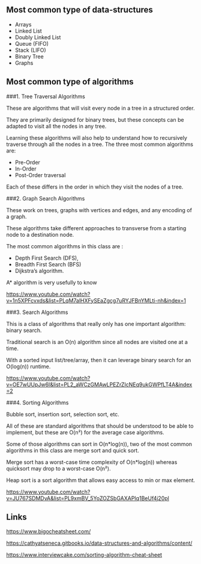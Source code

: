 ## Most common type of data-structures

- Arrays
- Linked List
- Doubly Linked List
- Queue (FIFO)
- Stack (LIFO)
- Binary Tree
- Graphs


## Most common type of algorithms

###1. Tree Traversal Algorithms 

These are algorithms that will visit every node in a tree in a structured order. 

They are primarily designed for binary trees, but these concepts can be adapted to visit all the nodes in any tree. 

Learning these algorithms will also help to understand how to recursively traverse through all the nodes in a tree.
The three most common algorithms are:
- Pre-Order 
- In-Order 
- Post-Order traversal

Each of these differs in the order in which they visit the nodes of a tree.

###2. Graph Search Algorithms

These work on trees, graphs with vertices and edges, and any encoding of a graph. 

These algorithms take different approaches to transverse from a starting node to a destination node.

The most common algorithms in this class are :
- Depth First Search (DFS), 
- Breadth First Search (BFS) 
- Dijkstra’s algorithm.

A* algorithm is very usefully to know

https://www.youtube.com/watch?v=1n5XPFcvxds&list=PLqM7alHXFySEaZgcg7uRYJFBnYMLti-nh&index=1


###3. Search Algorithms

This is a class of algorithms that really only has one important algorithm: binary search. 

Traditional search is an O(n) algorithm since all nodes are visited one at a time. 

With a sorted input list/tree/array, then it can leverage binary search for an O(log(n)) runtime.

https://www.youtube.com/watch?v=OE7wUUpJw6I&list=PL2_aWCzGMAwLPEZrZIcNEq9ukGWPfLT4A&index=2

###4. Sorting Algorithms

Bubble sort, insertion sort, selection sort, etc.

All of these are standard algorithms that should be understood to be able to implement, but these are O(n²) for the average case algorithms. 

Some of those algorithms can sort in O(n*log(n)), two of the most common algorithms in this class are merge sort and quick sort. 

Merge sort has a worst-case time complexity of O(n*log(n)) whereas quicksort may drop to a worst-case O(n²).

Heap sort is a sort algorithm that allows easy access to min or max element.

https://www.youtube.com/watch?v=JU767SDMDvA&list=PL9xmBV_5YoZOZSbGAXAPIq1BeUf4j20pl

## Links


https://www.bigocheatsheet.com/

https://cathyatseneca.gitbooks.io/data-structures-and-algorithms/content/

https://www.interviewcake.com/sorting-algorithm-cheat-sheet



